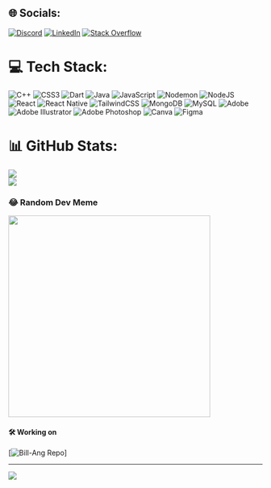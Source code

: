 
## 🌐 Socials:
[![Discord](https://img.shields.io/badge/Discord-%237289DA.svg?logo=discord&logoColor=white)](https://discord.gg/chisei00) [![LinkedIn](https://img.shields.io/badge/LinkedIn-%230077B5.svg?logo=linkedin&logoColor=white)](https://linkedin.com/in/www.linkedin.com/in/jerkins-genesis-naldoza-084792282) [![Stack Overflow](https://img.shields.io/badge/-Stackoverflow-FE7A16?logo=stack-overflow&logoColor=white)](https://stackoverflow.com/users/https://stackoverflow.com/users/14040257/chisei00) 

# 💻 Tech Stack:
![C++](https://img.shields.io/badge/c++-%2300599C.svg?style=for-the-badge&logo=c%2B%2B&logoColor=white) ![CSS3](https://img.shields.io/badge/css3-%231572B6.svg?style=for-the-badge&logo=css3&logoColor=white) ![Dart](https://img.shields.io/badge/dart-%230175C2.svg?style=for-the-badge&logo=dart&logoColor=white) ![Java](https://img.shields.io/badge/java-%23ED8B00.svg?style=for-the-badge&logo=openjdk&logoColor=white) ![JavaScript](https://img.shields.io/badge/javascript-%23323330.svg?style=for-the-badge&logo=javascript&logoColor=%23F7DF1E) ![Nodemon](https://img.shields.io/badge/NODEMON-%23323330.svg?style=for-the-badge&logo=nodemon&logoColor=%BBDEAD) ![NodeJS](https://img.shields.io/badge/node.js-6DA55F?style=for-the-badge&logo=node.js&logoColor=white) ![React](https://img.shields.io/badge/react-%2320232a.svg?style=for-the-badge&logo=react&logoColor=%2361DAFB) ![React Native](https://img.shields.io/badge/react_native-%2320232a.svg?style=for-the-badge&logo=react&logoColor=%2361DAFB) ![TailwindCSS](https://img.shields.io/badge/tailwindcss-%2338B2AC.svg?style=for-the-badge&logo=tailwind-css&logoColor=white) ![MongoDB](https://img.shields.io/badge/MongoDB-%234ea94b.svg?style=for-the-badge&logo=mongodb&logoColor=white) ![MySQL](https://img.shields.io/badge/mysql-%2300000f.svg?style=for-the-badge&logo=mysql&logoColor=white) ![Adobe](https://img.shields.io/badge/adobe-%23FF0000.svg?style=for-the-badge&logo=adobe&logoColor=white) ![Adobe Illustrator](https://img.shields.io/badge/adobe%20illustrator-%23FF9A00.svg?style=for-the-badge&logo=adobe%20illustrator&logoColor=white) ![Adobe Photoshop](https://img.shields.io/badge/adobe%20photoshop-%2331A8FF.svg?style=for-the-badge&logo=adobe%20photoshop&logoColor=white) ![Canva](https://img.shields.io/badge/Canva-%2300C4CC.svg?style=for-the-badge&logo=Canva&logoColor=white) ![Figma](https://img.shields.io/badge/figma-%23F24E1E.svg?style=for-the-badge&logo=figma&logoColor=white)
# 📊 GitHub Stats:
![](https://github-readme-stats.vercel.app/api?username=chisei00&theme=tokyonight&hide_border=false&include_all_commits=false&count_private=false)<br/>
![](https://github-readme-streak-stats.herokuapp.com/?user=chisei00&theme=tokyonight&hide_border=false)<br/>
<!--
![](https://github-readme-stats.vercel.app/api/top-langs/?username=chisei00&theme=tokyonight&hide_border=false&include_all_commits=false&count_private=false&layout=compact)
-->

### 😂 Random Dev Meme
<img src='https://encrypted-tbn0.gstatic.com/images?q=tbn:ANd9GcRynelT_bQGOYxJYnjYtp1-9IRQtSQiUrCJbYXz4QFNvg&s' style="height: 400px;"/>

#### 🛠️ Working on
[![Bill-Ang Repo](https://github.com/chisei00/Bill-Ang)]

---
[![](https://visitcount.itsvg.in/api?id=chisei00&icon=0&color=0)](https://visitcount.itsvg.in)

<!-- Proudly created with GPRM ( https://gprm.itsvg.in ) -->
